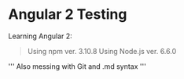 # Angular 2 Testing
Learning Angular 2:
> Using npm ver. 3.10.8
> Using Node.js ver. 6.6.0

'''
Also messing with Git and .md syntax
'''